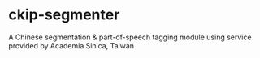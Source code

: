 # ckip-segmenter
A Chinese segmentation &amp; part-of-speech tagging module using service provided by  Academia Sinica, Taiwan
